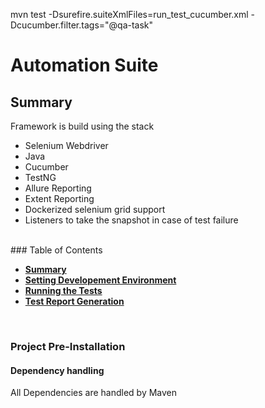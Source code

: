 mvn test -Dsurefire.suiteXmlFiles=run_test_cucumber.xml -Dcucumber.filter.tags="@qa-task"

# Automation Suite

## Summary

Framework is build using the stack
* Selenium Webdriver
* Java
* Cucumber
* TestNG
* Allure Reporting
* Extent Reporting  
* Dockerized selenium grid support
* Listeners to take the snapshot in case of test failure


<br>
### Table of Contents

* **[Summary](#Summary)**<br>
* **[Setting Developement Environment](#Setting-up-Developement-Environment)**<br>
* **[Running the Tests](#Running-the-Tests )**<br>
* **[Test Report Generation](#Test-Report-Generation)**<br>
<br>

### Project Pre-Installation

#### Dependency handling
All Dependencies are handled by Maven
